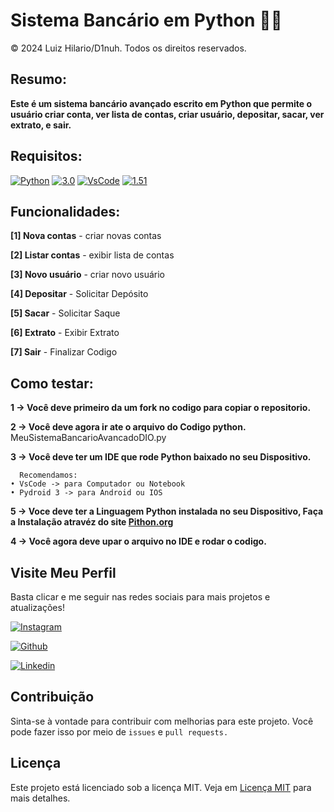 # Sistema Bancário em Python 👨‍💻

© 2024 Luiz Hilario/D1nuh. Todos os direitos reservados.

## Resumo:

**Este é um sistema bancário avançado escrito em Python que permite o usuário criar conta, ver lista de contas, criar usuário, depositar, sacar, ver extrato, e sair.**

## Requisitos:

[![Python](https://img.shields.io/badge/python-000?style=for-the-badge&logo=python&logoColor=ffdd54)](https://www.python.org/downloads/) [![3.0](https://img.shields.io/badge/3.0+-000)](https://www.python.org/downloads/)
[![VsCode](https://img.shields.io/badge/Vscode-000?style=for-the-badge&logo=visualstudiocode&logoColor=0077B5)](https://code.visualstudio.com/download) [![1.51](https://img.shields.io/badge/1.51+-000)](https://www.python.org/downloads/)


## Funcionalidades:

**[1] Nova contas** - criar novas contas

**[2] Listar contas** - exibir lista de contas

**[3] Novo usuário** - criar novo usuário 

**[4] Depositar** - Solicitar Depósito 

**[5] Sacar** - Solicitar Saque

**[6] Extrato** - Exibir Extrato

**[7] Sair** - Finalizar Codigo

## Como testar:

**1 -> Você deve primeiro da um fork no codigo para copiar o repositorio.**

**2 -> Você deve agora ir ate o arquivo do Codigo python.**
    MeuSistemaBancarioAvancadoDIO.py
    
**3 -> Você deve ter um IDE que rode Python baixado no seu Dispositivo.**
      
      Recomendamos:
    • VsCode -> para Computador ou Notebook
    • Pydroid 3 -> para Android ou IOS

**5 -> Voce deve ter a Linguagem Python instalada no seu Dispositivo, Faça a Instalação atravéz do site [Pithon.org](https://www.python.org/downloads/)**
    
**4 -> Você agora deve upar o arquivo no IDE e rodar o codigo.**

## Visite Meu Perfil

Basta clicar e me seguir nas redes sociais para mais projetos e atualizações!

[![Instagram](https://img.shields.io/badge/Instagram-000?style=for-the-badge&logo=instagram&logoColor=E4405F)](https://www.instagram.com/luiz_000000000000)

[![Github](https://img.shields.io/badge/GitHub-000?style=for-the-badge&logo=github&logoColor=white)](https://github.com/D1nuh)

[![Linkedin](https://img.shields.io/badge/LinkedIn-000?style=for-the-badge&logo=linkedin&logoColor=0077B5)](https://www.linkedin.com/in/luiz-hilário-341925308)

## Contribuição

Sinta-se à vontade para contribuir com melhorias para este projeto. Você pode fazer isso por meio de ```issues``` e ```pull requests.```

## Licença

Este projeto está licenciado sob a licença MIT. Veja em [Licença MIT](https://choosealicense.com/licenses/mit/) para mais detalhes.


